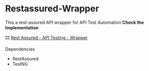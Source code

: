 # Restassured-Wrapper
This a rest-assured API wrapper for API Test Automation
**Check the Implementation**

🎞 [Rest Assured - API Testing - Wrapper](https://www.youtube.com/playlist?list=PLYgHQbKeCC1hFRRzPqxSzmtxIvfmLTtjB)


Dependencies
- RestAssured
- TestNG